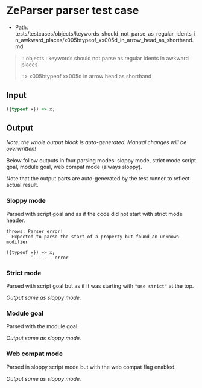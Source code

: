 # ZeParser parser test case

- Path: tests/testcases/objects/keywords_should_not_parse_as_regular_idents_in_awkward_places/x005btypeof_xx005d_in_arrow_head_as_shorthand.md

> :: objects : keywords should not parse as regular idents in awkward places
>
> ::> x005btypeof xx005d in arrow head as shorthand

## Input

`````js
({typeof x}) => x;
`````

## Output

_Note: the whole output block is auto-generated. Manual changes will be overwritten!_

Below follow outputs in four parsing modes: sloppy mode, strict mode script goal, module goal, web compat mode (always sloppy).

Note that the output parts are auto-generated by the test runner to reflect actual result.

### Sloppy mode

Parsed with script goal and as if the code did not start with strict mode header.

`````
throws: Parser error!
  Expected to parse the start of a property but found an unknown modifier

({typeof x}) => x;
         ^------- error
`````

### Strict mode

Parsed with script goal but as if it was starting with `"use strict"` at the top.

_Output same as sloppy mode._

### Module goal

Parsed with the module goal.

_Output same as sloppy mode._

### Web compat mode

Parsed in sloppy script mode but with the web compat flag enabled.

_Output same as sloppy mode._
